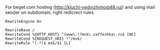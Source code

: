 For beget.com hosting (http://kluchi-nedvizhimost48.ru/) and using mail sender on subdomain, right redicrect rules.

```
RewriteEngine On

RewriteBase /
RewriteCond %{HTTP_HOST} ^(www\.)?msk\.caffeshka\.ru$ [NC]
RewriteCond %{REQUEST_URI} !^/msk/
RewriteRule ^(.*)$ msk/$1 [L]
```
